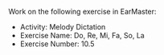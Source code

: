 Work on the following exercise in EarMaster:
- Activity: Melody Dictation
- Exercise Name: Do, Re, Mi, Fa, So, La
- Exercise Number: 10.5
